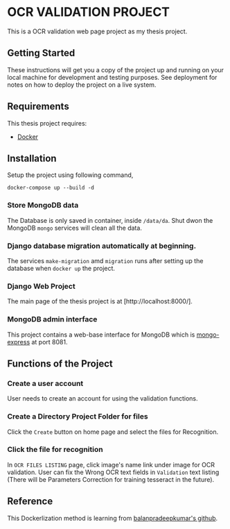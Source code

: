 # OCR VALIDATION PROJECT

This is a OCR validation web page project as my thesis project.

## Getting Started

These instructions will get you a copy of the project up and running on your local machine for development and testing purposes. See deployment for notes on how to deploy the project on a live system.

## Requirements

This thesis project requires:

* [Docker](https://www.docker.com/get-started)

## Installation

Setup the project using following command,

```
docker-compose up --build -d
```
### Store MongoDB data

The Database is only saved in container, inside `/data/da`. Shut dwon the MongoDB `mongo` services will clean all the data.

### Django database migration automatically at beginning.

The services `make-migration` amd `migration` runs after setting up the database when `docker up` the project.

### Django Web Project

The main page of the thesis project is at [http://localhost:8000/].

### MongoDB admin interface

This project contains a web-base interface for MongoDB which is [mongo-express](http://github.com/mongo-express/mongo-express) at port 8081.

## Functions of the Project

### Create a user account

User needs to create an account for using the validation functions.

### Create a Directory Project Folder for files

Click the `Create` button on home page and select the files for Recognition.

### Click the file for recognition

In `OCR FILES LISTING` page, click image's name link under image for OCR validation. User can fix the Wrong OCR text fields in `Validation` text listing (There will be Parameters Correction for training tesseract in the future).

## Reference

This Dockerlization method is learning from [balanpradeepkumar's github](https://github.com/balanpradeepkumar/docker_django_mongodb).